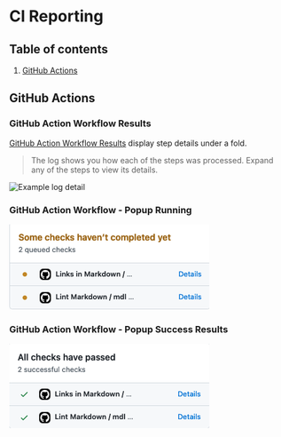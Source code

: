 # CI Reporting

## Table of contents

1. [GitHub Actions](#github-actions)

## GitHub Actions

### GitHub Action Workflow Results

[GitHub Action Workflow Results](https://docs.github.com/en/actions/quickstart#viewing-your-workflow-results)
display step details under a fold.

> The log shows you how each of the steps was processed.
> Expand any of the steps to view its details.

![Example log detail](https://docs.github.com/assets/images/help/repository/actions-quickstart-log-detail.png)

### GitHub Action Workflow - Popup Running

![Example in progress checks](screenshots/github-actions-running.png?raw=true)

### GitHub Action Workflow - Popup Success Results

![Example successful checks](screenshots/github-actions-success-results.png?raw=true)

